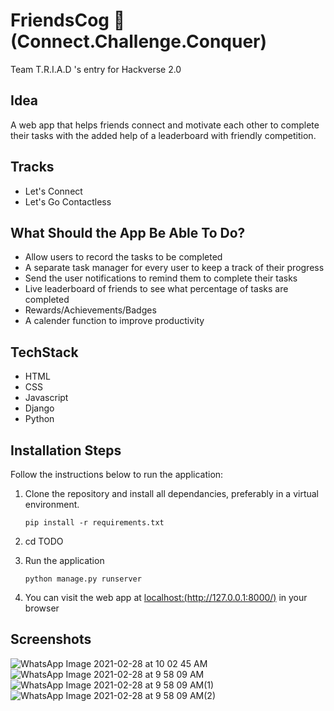 # FriendsCog :two_women_holding_hands: (Connect.Challenge.Conquer)
Team T.R.I.A.D 's entry for Hackverse 2.0

## Idea
A web app that helps friends connect and motivate each other to complete their tasks with the added help of a leaderboard with friendly competition.

## Tracks
* Let's Connect
* Let's Go Contactless

## What Should the App Be Able To Do?
* Allow users to record the tasks to be completed
* A separate task manager for every user to keep a track of their progress
* Send the user notifications to remind them to complete their tasks
* Live leaderboard of friends to see what percentage of tasks are completed
* Rewards/Achievements/Badges
* A calender function to improve productivity

## TechStack
* HTML
* CSS
* Javascript
* Django
* Python

## Installation Steps

Follow the instructions below to run the application:
1. Clone the repository and install all dependancies, preferably in a virtual environment.

    `pip install -r requirements.txt`
2. cd TODO
3. Run the application

    `python manage.py runserver`
4. You can visit the web app at [localhost:(http://127.0.0.1:8000/)](http://127.0.0.1:8000/) in your browser

## Screenshots

![WhatsApp Image 2021-02-28 at 10 02 45 AM](https://user-images.githubusercontent.com/56690803/109408084-2fe7fa80-79ac-11eb-96a8-4be7fe0cb1c0.jpeg)
![WhatsApp Image 2021-02-28 at 9 58 09 AM](https://user-images.githubusercontent.com/56690803/109408005-9587b700-79ab-11eb-9b81-671e89b6b50d.jpeg)
![WhatsApp Image 2021-02-28 at 9 58 09 AM(1)](https://user-images.githubusercontent.com/56690803/109408024-b819d000-79ab-11eb-8421-fe61bd3844e1.jpeg)
![WhatsApp Image 2021-02-28 at 9 58 09 AM(2)](https://user-images.githubusercontent.com/56690803/109408031-c4059200-79ab-11eb-83a7-7d0a357261e1.jpeg)


